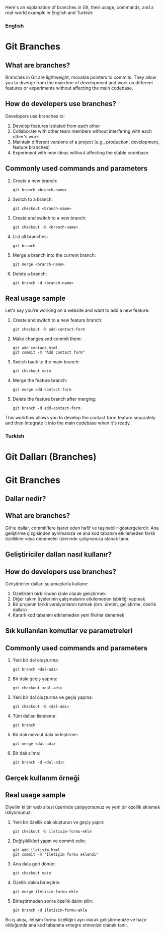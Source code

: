 Here's an explanation of branches in Git, their usage, commands, and a real-world example in English and Turkish:

### English

# Git Branches

## What are branches?

Branches in Git are lightweight, movable pointers to commits. They allow you to diverge from the main line of development and work on different features or experiments without affecting the main codebase.

## How do developers use branches?

Developers use branches to:
1. Develop features isolated from each other
2. Collaborate with other team members without interfering with each other's work
3. Maintain different versions of a project (e.g., production, development, feature branches)
4. Experiment with new ideas without affecting the stable codebase

## Commonly used commands and parameters

1. Create a new branch:
   ```
   git branch <branch-name>
   ```

2. Switch to a branch:
   ```
   git checkout <branch-name>
   ```

3. Create and switch to a new branch:
   ```
   git checkout -b <branch-name>
   ```

4. List all branches:
   ```
   git branch
   ```

5. Merge a branch into the current branch:
   ```
   git merge <branch-name>
   ```

6. Delete a branch:
   ```
   git branch -d <branch-name>
   ```

## Real usage sample

Let's say you're working on a website and want to add a new feature:

1. Create and switch to a new feature branch:
   ```
   git checkout -b add-contact-form
   ```

2. Make changes and commit them:
   ```
   git add contact.html
   git commit -m "Add contact form"
   ```

3. Switch back to the main branch:
   ```
   git checkout main
   ```

4. Merge the feature branch:
   ```
   git merge add-contact-form
   ```

5. Delete the feature branch after merging:
   ```
   git branch -d add-contact-form
   ```

This workflow allows you to develop the contact form feature separately and then integrate it into the main codebase when it's ready.

### Turkish

# Git Dalları (Branches)
# Git Branches

## Dallar nedir?
## What are branches?

Git'te dallar, commit'lere işaret eden hafif ve taşınabilir göstergelerdir. Ana geliştirme çizgisinden ayrılmanıza ve ana kod tabanını etkilemeden farklı özellikler veya denemeler üzerinde çalışmanıza olanak tanır.

## Geliştiriciler dalları nasıl kullanır?
## How do developers use branches?

Geliştiriciler dalları şu amaçlarla kullanır:
1. Özellikleri birbirinden izole olarak geliştirmek
2. Diğer takım üyelerinin çalışmalarını etkilemeden işbirliği yapmak
3. Bir projenin farklı versiyonlarını tutmak (örn. üretim, geliştirme, özellik dalları)
4. Kararlı kod tabanını etkilemeden yeni fikirler denemek

## Sık kullanılan komutlar ve parametreleri
## Commonly used commands and parameters

1. Yeni bir dal oluşturma:
   ```
   git branch <dal-adı>
   ```

2. Bir dala geçiş yapma:
   ```
   git checkout <dal-adı>
   ```

3. Yeni bir dal oluşturma ve geçiş yapma:
   ```
   git checkout -b <dal-adı>
   ```

4. Tüm dalları listeleme:
   ```
   git branch
   ```

5. Bir dalı mevcut dala birleştirme:
   ```
   git merge <dal-adı>
   ```

6. Bir dalı silme:
   ```
   git branch -d <dal-adı>
   ```

## Gerçek kullanım örneği
## Real usage sample

Diyelim ki bir web sitesi üzerinde çalışıyorsunuz ve yeni bir özellik eklemek istiyorsunuz:

1. Yeni bir özellik dalı oluşturun ve geçiş yapın:
   ```
   git checkout -b iletisim-formu-ekle
   ```

2. Değişiklikleri yapın ve commit edin:
   ```
   git add iletisim.html
   git commit -m "İletişim formu eklendi"
   ```

3. Ana dala geri dönün:
   ```
   git checkout main
   ```

4. Özellik dalını birleştirin:
   ```
   git merge iletisim-formu-ekle
   ```

5. Birleştirmeden sonra özellik dalını silin:
   ```
   git branch -d iletisim-formu-ekle
   ```

Bu iş akışı, iletişim formu özelliğini ayrı olarak geliştirmenize ve hazır olduğunda ana kod tabanına entegre etmenize olanak tanır.